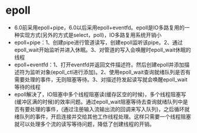 # epoll
- 6.0前采用epoll+pipe，6.0以后采用epoll+eventfd。epoll是IO多路复用的一种实现方式(另外的方式是select，poll)，IO多路复用系统开销小
- epoll+pipe：1、创建pipe进行管道读写，创建epoll监听该pipe。2、通过epoll_wait开始监听并进入休眠。3、对管道的写入会唤醒时epoll_wait休眠的线程
- epoll+eventfd：1、打开eventfd并返回文件描述符。然后创建epoll并添加描述符为监听对象(epoll_ctl进行添加)。2、使用epoll_wait查询就绪队列是否有需要处理的事件，无则阻塞等待。3、对描述符发起读写就会唤醒epoll_wait等待的线程
- epoll解决了，IO阻塞中多个线程阻塞读(缓存区空的时候)，多个线程阻塞写(缓冲区满的时候)的效率问题。通过epoll_wait阻塞等待去查询就绪队列中是否有要处理的事件，(通过注册输入流输出流的回调来写入队列)，之后循环就绪队列的事件，开启连接并交给其他工作线程处理。这样只需要一个线程阻塞就可以处理多个流的读写等待问题，降低了创建线程的开销。